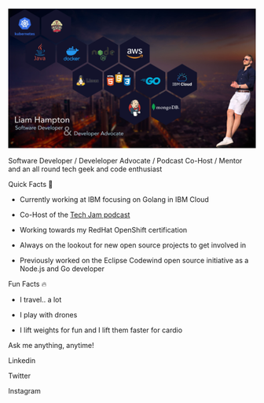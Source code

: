 [![Header](https://github.com/liamchampton/liamchampton/blob/readme-header/github_readme_pic.jpg "Header")](https://techjam.dev/)

Software Developer / Develeloper Advocate / Podcast Co-Host / Mentor and an all round tech geek and code enthusiast

Quick Facts :rocket:

- Currently working at IBM focusing on Golang in IBM Cloud

- Co-Host of the [Tech Jam podcast](https://techjam.dev)

- Working towards my RedHat OpenShift certification

- Always on the lookout for new open source projects to get involved in

- Previously worked on the Eclipse Codewind open source initiative as a Node.js and Go developer

Fun Facts :fire:

- I travel.. a lot

- I play with drones

- I lift weights for fun and I lift them faster for cardio

Ask me anything, anytime!

Linkedin

Twitter

Instagram
